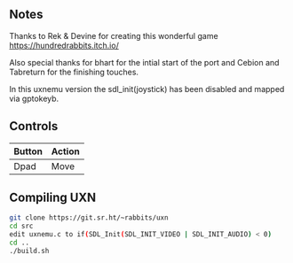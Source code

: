 ## Notes

Thanks to Rek & Devine for creating this wonderful game
https://hundredrabbits.itch.io/

Also special thanks for bhart for the intial start of the port and Cebion and Tabreturn for the finishing touches.

In this uxnemu version the sdl_init(joystick) has been disabled and mapped via gptokeyb.

## Controls

| Button | Action |
|--|--|
| Dpad | Move |

## Compiling UXN

```bash
git clone https://git.sr.ht/~rabbits/uxn
cd src
edit uxnemu.c to if(SDL_Init(SDL_INIT_VIDEO | SDL_INIT_AUDIO) < 0)
cd ..
./build.sh